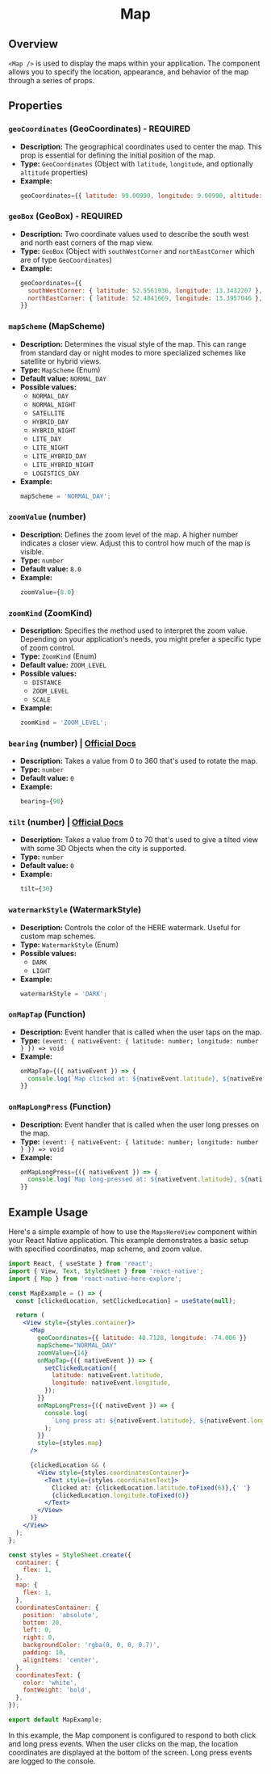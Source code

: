 <h1 align="center">
    <strong>Map</strong>
</h1>

## Overview

`<Map />` is used to display the maps within your application. The component allows you to specify the location, appearance, and behavior of the map through a series of props.

## Properties

### `geoCoordinates` (GeoCoordinates) - REQUIRED

- **Description:** The geographical coordinates used to center the map. This prop is essential for defining the initial position of the map.
- **Type:** `GeoCoordinates` (Object with `latitude`, `longitude`, and optionally `altitude` properties)
- **Example:**
  ```jsx
  geoCoordinates={{ latitude: 99.00990, longitude: 9.00990, altitude: 1.07 }}
  ```

### `geoBox` (GeoBox) - REQUIRED

- **Description:** Two coordinate values used to describe the south west and north east corners of the map view.
- **Type:** `GeoBox` (Object with `southWestCorner` and `northEastCorner` which are of type `GeoCoordinates`)
- **Example:**
  ```jsx
  geoCoordinates={{
    southWestCorner: { latitude: 52.5561936, longitude: 13.3432207 },
    northEastCorner: { latitude: 52.4841669, longitude: 13.3957046 },
  }}
  ```

### `mapScheme` (MapScheme)

- **Description:** Determines the visual style of the map. This can range from standard day or night modes to more specialized schemes like satellite or hybrid views.
- **Type:** `MapScheme` (Enum)
- **Default value:** `NORMAL_DAY`
- **Possible values:**
  - `NORMAL_DAY`
  - `NORMAL_NIGHT`
  - `SATELLITE`
  - `HYBRID_DAY`
  - `HYBRID_NIGHT`
  - `LITE_DAY`
  - `LITE_NIGHT`
  - `LITE_HYBRID_DAY`
  - `LITE_HYBRID_NIGHT`
  - `LOGISTICS_DAY`
- **Example:**
  ```jsx
  mapScheme = 'NORMAL_DAY';
  ```

### `zoomValue` (number)

- **Description:** Defines the zoom level of the map. A higher number indicates a closer view. Adjust this to control how much of the map is visible.
- **Type:** `number`
- **Default value:** `8.0`
- **Example:**
  ```jsx
  zoomValue={8.0}
  ```

### `zoomKind` (ZoomKind)

- **Description:** Specifies the method used to interpret the zoom value. Depending on your application's needs, you might prefer a specific type of zoom control.
- **Type:** `ZoomKind` (Enum)
- **Default value:** `ZOOM_LEVEL`
- **Possible values:**
  - `DISTANCE`
  - `ZOOM_LEVEL`
  - `SCALE`
- **Example:**
  ```jsx
  zoomKind = 'ZOOM_LEVEL';
  ```

### `bearing` (number) | [Official Docs](https://www.here.com/docs/bundle/sdk-for-android-explore-developer-guide/page/topics/camera.html#rotate-the-camera)

- **Description:** Takes a value from 0 to 360 that's used to rotate the map.
- **Type:** `number`
- **Default value:** `0`
- **Example:**
  ```jsx
  bearing={90}
  ```

### `tilt` (number) | [Official Docs](https://www.here.com/docs/bundle/sdk-for-android-explore-developer-guide/page/topics/camera.html#tilt-the-camera)

- **Description:** Takes a value from 0 to 70 that's used to give a tilted view with some 3D Objects when the city is supported.
- **Type:** `number`
- **Default value:** `0`
- **Example:**
  ```jsx
  tilt={30}
  ```

### `watermarkStyle` (WatermarkStyle)

- **Description:** Controls the color of the HERE watermark. Useful for custom map schemes.
- **Type:** `WatermarkStyle` (Enum)
- **Possible values:**
  - `DARK`
  - `LIGHT`
- **Example:**
  ```jsx
  watermarkStyle = 'DARK';
  ```

### `onMapTap` (Function)

- **Description:** Event handler that is called when the user taps on the map.
- **Type:** `(event: { nativeEvent: { latitude: number; longitude: number } }) => void`
- **Example:**
  ```jsx
  onMapTap={({ nativeEvent }) => {
    console.log(`Map clicked at: ${nativeEvent.latitude}, ${nativeEvent.longitude}`);
  }}
  ```

### `onMapLongPress` (Function)

- **Description:** Event handler that is called when the user long presses on the map.
- **Type:** `(event: { nativeEvent: { latitude: number; longitude: number } }) => void`
- **Example:**
  ```jsx
  onMapLongPress={({ nativeEvent }) => {
    console.log(`Map long-pressed at: ${nativeEvent.latitude}, ${nativeEvent.longitude}`);
  }}
  ```

## Example Usage

Here's a simple example of how to use the `MapsHereView` component within your React Native application. This example demonstrates a basic setup with specified coordinates, map scheme, and zoom value.

```jsx
import React, { useState } from 'react';
import { View, Text, StyleSheet } from 'react-native';
import { Map } from 'react-native-here-explore';

const MapExample = () => {
  const [clickedLocation, setClickedLocation] = useState(null);

  return (
    <View style={styles.container}>
      <Map
        geoCoordinates={{ latitude: 40.7128, longitude: -74.006 }}
        mapScheme="NORMAL_DAY"
        zoomValue={14}
        onMapTap={({ nativeEvent }) => {
          setClickedLocation({
            latitude: nativeEvent.latitude,
            longitude: nativeEvent.longitude,
          });
        }}
        onMapLongPress={({ nativeEvent }) => {
          console.log(
            `Long press at: ${nativeEvent.latitude}, ${nativeEvent.longitude}`
          );
        }}
        style={styles.map}
      />

      {clickedLocation && (
        <View style={styles.coordinatesContainer}>
          <Text style={styles.coordinatesText}>
            Clicked at: {clickedLocation.latitude.toFixed(6)},{' '}
            {clickedLocation.longitude.toFixed(6)}
          </Text>
        </View>
      )}
    </View>
  );
};

const styles = StyleSheet.create({
  container: {
    flex: 1,
  },
  map: {
    flex: 1,
  },
  coordinatesContainer: {
    position: 'absolute',
    bottom: 20,
    left: 0,
    right: 0,
    backgroundColor: 'rgba(0, 0, 0, 0.7)',
    padding: 10,
    alignItems: 'center',
  },
  coordinatesText: {
    color: 'white',
    fontWeight: 'bold',
  },
});

export default MapExample;
```

In this example, the Map component is configured to respond to both click and long press events. When the user clicks on the map, the location coordinates are displayed at the bottom of the screen. Long press events are logged to the console.
